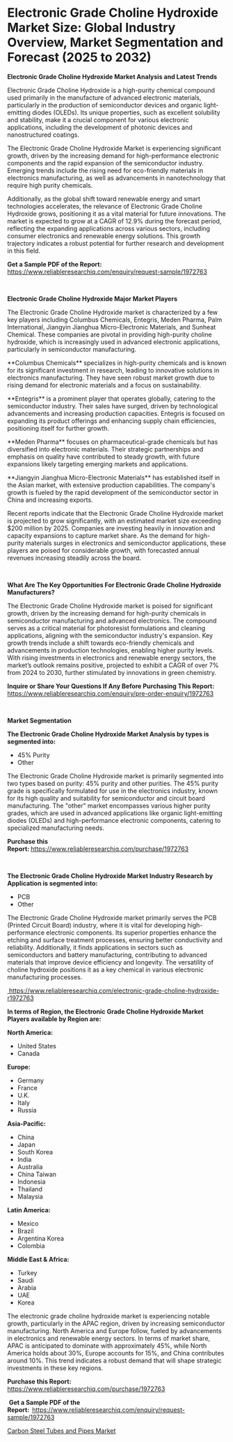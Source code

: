 <p><h1>Electronic Grade Choline Hydroxide Market Size: Global Industry Overview, Market Segmentation and Forecast (2025 to 2032)</h1></p><p><strong>Electronic Grade Choline Hydroxide Market Analysis and Latest Trends</strong></p>
<p><p>Electronic Grade Choline Hydroxide is a high-purity chemical compound used primarily in the manufacture of advanced electronic materials, particularly in the production of semiconductor devices and organic light-emitting diodes (OLEDs). Its unique properties, such as excellent solubility and stability, make it a crucial component for various electronic applications, including the development of photonic devices and nanostructured coatings.</p><p>The Electronic Grade Choline Hydroxide Market is experiencing significant growth, driven by the increasing demand for high-performance electronic components and the rapid expansion of the semiconductor industry. Emerging trends include the rising need for eco-friendly materials in electronics manufacturing, as well as advancements in nanotechnology that require high purity chemicals. </p><p>Additionally, as the global shift toward renewable energy and smart technologies accelerates, the relevance of Electronic Grade Choline Hydroxide grows, positioning it as a vital material for future innovations. The market is expected to grow at a CAGR of 12.9% during the forecast period, reflecting the expanding applications across various sectors, including consumer electronics and renewable energy solutions. This growth trajectory indicates a robust potential for further research and development in this field.</p></p>
<p><strong>Get a Sample PDF of the Report:&nbsp;</strong> <a href="https://www.reliableresearchiq.com/enquiry/request-sample/1972763?utm_campaign=2273&utm_medium=2&utm_source=Github&utm_content=ia&utm_term=04022025&utm_id=electronic-grade-choline-hydroxide">https://www.reliableresearchiq.com/enquiry/request-sample/1972763</a></p>
<p>&nbsp;</p>
<p><strong>Electronic Grade Choline Hydroxide Major Market Players</strong></p>
<p><p>The Electronic Grade Choline Hydroxide market is characterized by a few key players including Columbus Chemicals, Entegris, Meden Pharma, Palm International, Jiangyin Jianghua Micro-Electronic Materials, and Sunheat Chemical. These companies are pivotal in providing high-purity choline hydroxide, which is increasingly used in advanced electronic applications, particularly in semiconductor manufacturing.</p><p>**Columbus Chemicals** specializes in high-purity chemicals and is known for its significant investment in research, leading to innovative solutions in electronics manufacturing. They have seen robust market growth due to rising demand for electronic materials and a focus on sustainability.</p><p>**Entegris** is a prominent player that operates globally, catering to the semiconductor industry. Their sales have surged, driven by technological advancements and increasing production capacities. Entegris is focused on expanding its product offerings and enhancing supply chain efficiencies, positioning itself for further growth.</p><p>**Meden Pharma** focuses on pharmaceutical-grade chemicals but has diversified into electronic materials. Their strategic partnerships and emphasis on quality have contributed to steady growth, with future expansions likely targeting emerging markets and applications.</p><p>**Jiangyin Jianghua Micro-Electronic Materials** has established itself in the Asian market, with extensive production capabilities. The company's growth is fueled by the rapid development of the semiconductor sector in China and increasing exports.</p><p>Recent reports indicate that the Electronic Grade Choline Hydroxide market is projected to grow significantly, with an estimated market size exceeding $200 million by 2025. Companies are investing heavily in innovation and capacity expansions to capture market share. As the demand for high-purity materials surges in electronics and semiconductor applications, these players are poised for considerable growth, with forecasted annual revenues increasing steadily across the board.</p></p>
<p>&nbsp;</p>
<p><strong>What Are The Key Opportunities For Electronic Grade Choline Hydroxide Manufacturers?</strong></p>
<p><p>The Electronic Grade Choline Hydroxide market is poised for significant growth, driven by the increasing demand for high-purity chemicals in semiconductor manufacturing and advanced electronics. The compound serves as a critical material for photoresist formulations and cleaning applications, aligning with the semiconductor industry's expansion. Key growth trends include a shift towards eco-friendly chemicals and advancements in production technologies, enabling higher purity levels. With rising investments in electronics and renewable energy sectors, the market’s outlook remains positive, projected to exhibit a CAGR of over 7% from 2024 to 2030, further stimulated by innovations in green chemistry.</p></p>
<p><strong>Inquire or Share Your Questions If Any Before Purchasing This Report:</strong> <a href="https://www.reliableresearchiq.com/enquiry/pre-order-enquiry/1972763?utm_campaign=2273&utm_medium=2&utm_source=Github&utm_content=ia&utm_term=04022025&utm_id=electronic-grade-choline-hydroxide">https://www.reliableresearchiq.com/enquiry/pre-order-enquiry/1972763</a></p>
<p>&nbsp;</p>
<p><strong>Market Segmentation</strong></p>
<p><strong>The Electronic Grade Choline Hydroxide Market Analysis by types is segmented into:</strong></p>
<p><ul><li>45% Purity</li><li>Other</li></ul></p>
<p><p>The Electronic Grade Choline Hydroxide market is primarily segmented into two types based on purity: 45% purity and other purities. The 45% purity grade is specifically formulated for use in the electronics industry, known for its high quality and suitability for semiconductor and circuit board manufacturing. The "other" market encompasses various higher purity grades, which are used in advanced applications like organic light-emitting diodes (OLEDs) and high-performance electronic components, catering to specialized manufacturing needs.</p></p>
<p><strong>Purchase this Report:&nbsp;</strong><a href="https://www.reliableresearchiq.com/purchase/1972763?utm_campaign=2273&utm_medium=2&utm_source=Github&utm_content=ia&utm_term=04022025&utm_id=electronic-grade-choline-hydroxide">https://www.reliableresearchiq.com/purchase/1972763</a></p>
<p>&nbsp;</p>
<p><strong>The Electronic Grade Choline Hydroxide Market Industry Research by Application is segmented into:</strong></p>
<p><ul><li>PCB</li><li>Other</li></ul></p>
<p><p>The Electronic Grade Choline Hydroxide market primarily serves the PCB (Printed Circuit Board) industry, where it is vital for developing high-performance electronic components. Its superior properties enhance the etching and surface treatment processes, ensuring better conductivity and reliability. Additionally, it finds applications in sectors such as semiconductors and battery manufacturing, contributing to advanced materials that improve device efficiency and longevity. The versatility of choline hydroxide positions it as a key chemical in various electronic manufacturing processes.</p></p>
<p><a href="https://www.reliableresearchiq.com/electronic-grade-choline-hydroxide-r1972763?utm_campaign=2273&utm_medium=2&utm_source=Github&utm_content=ia&utm_term=04022025&utm_id=electronic-grade-choline-hydroxide">&nbsp;https://www.reliableresearchiq.com/electronic-grade-choline-hydroxide-r1972763</a></p>
<p><strong>In terms of Region, the Electronic Grade Choline Hydroxide Market Players available by Region are:</strong></p>
<p>
    <p> <strong> North America: </strong>
        <ul>
            <li>United States</li>
            <li>Canada</li>
        </ul>
        </p> 
    <p> <strong> Europe: </strong>
        <ul>
            <li>Germany</li>
            <li>France</li>
            <li>U.K.</li>
            <li>Italy</li>
            <li>Russia</li>
        </ul>
        </p> 
    <p> <strong> Asia-Pacific: </strong>
        <ul>
            <li>China</li>
            <li>Japan</li>
            <li>South Korea</li>
            <li>India</li>
            <li>Australia</li>
            <li>China Taiwan</li>
            <li>Indonesia</li>
            <li>Thailand</li>
            <li>Malaysia</li>
        </ul>
        </p> 
    <p> <strong> Latin America: </strong>
        <ul>
            <li>Mexico</li>
            <li>Brazil</li>
            <li>Argentina Korea</li>
            <li>Colombia</li>
        </ul>
        </p> 
    <p> <strong> Middle East & Africa: </strong>
        <ul>
            <li>Turkey</li>
            <li>Saudi</li>
            <li>Arabia</li>
            <li>UAE</li>
            <li>Korea</li>
        </ul>
    </p>
    </p>
<p><p>The electronic grade choline hydroxide market is experiencing notable growth, particularly in the APAC region, driven by increasing semiconductor manufacturing. North America and Europe follow, fueled by advancements in electronics and renewable energy sectors. In terms of market share, APAC is anticipated to dominate with approximately 45%, while North America holds about 30%, Europe accounts for 15%, and China contributes around 10%. This trend indicates a robust demand that will shape strategic investments in these key regions.</p></p>
<p><strong>Purchase this Report: </strong><a href="https://www.reliableresearchiq.com/purchase/1972763?utm_campaign=2273&utm_medium=2&utm_source=Github&utm_content=ia&utm_term=04022025&utm_id=electronic-grade-choline-hydroxide">https://www.reliableresearchiq.com/purchase/1972763</a></p>
<p>&nbsp;<strong>Get a Sample PDF of the Report:&nbsp;&nbsp;</strong><a href="https://www.reliableresearchiq.com/enquiry/request-sample/1972763?utm_campaign=2273&utm_medium=2&utm_source=Github&utm_content=ia&utm_term=04022025&utm_id=electronic-grade-choline-hydroxide">https://www.reliableresearchiq.com/enquiry/request-sample/1972763</a></p>
<p><strong></strong></p>
<p><p><a href="https://github.com/jeastefanowicz7816/Market-Research-Report-List-1/blob/main/carbon-steel-tubes-and-pipes-market.md?utm_campaign=2273&utm_medium=2&utm_source=Github&utm_content=ia&utm_term=04022025&utm_id=electronic-grade-choline-hydroxide">Carbon Steel Tubes and Pipes Market</a></p></p>